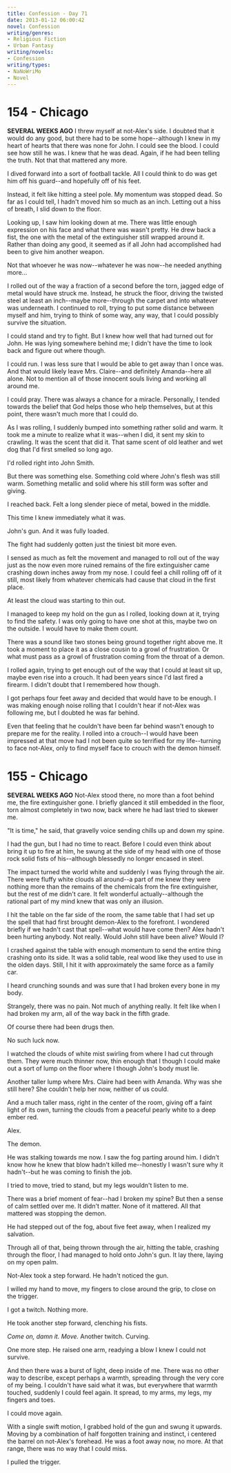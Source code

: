 ```yaml
---
title: Confession - Day 71
date: 2013-01-12 06:00:42
novel: Confession
writing/genres:
- Religious Fiction
- Urban Fantasy
writing/novels:
- Confession
writing/types:
- NaNoWriMo
- Novel
---
```

# 154 - Chicago
**SEVERAL WEEKS AGO**
I threw myself at not-Alex's side. I doubted that it would do any good, but there had to be some hope--although I knew in my heart of hearts that there was none for John. I could see the blood. I could see how still he was. I knew that he was dead. Again, if he had been telling the truth. Not that that mattered any more.

<!--more-->

I dived forward into a sort of football tackle. All I could think to do was get him off his guard--and hopefully off of his feet.

Instead, it felt like hitting a steel pole. My momentum was stopped dead. So far as I could tell, I hadn't moved him so much as an inch. Letting out a hiss of breath, I slid down to the floor.

Looking up, I saw him looking down at me. There was little enough expression on his face and what there was wasn't pretty. He drew back a fist, the one with the metal of the extinguisher still wrapped around it. Rather than doing any good, it seemed as if all John had accomplished had been to give him another weapon.

Not that whoever he was now--whatever he was now--he needed anything more...

I rolled out of the way a fraction of a second before the torn, jagged edge of metal would have struck me. Instead, he struck the floor, driving the twisted steel at least an inch--maybe more--through the carpet and into whatever was underneath. I continued to roll, trying to put some distance between myself and him, trying to think of some way, any way, that I could possibly survive the situation.

I could stand and try to fight. But I knew how well that had turned out for John. He was lying somewhere behind me; I didn't have the time to look back and figure out where though.

I could run. I was less sure that I would be able to get away than I once was. And that would likely leave Mrs. Claire--and definitely Amanda--here all alone. Not to mention all of those innocent souls living and working all around me.

I could pray. There was always a chance for a miracle. Personally, I tended towards the belief that God helps those who help themselves, but at this point, there wasn't much more that I could do.

As I was rolling, I suddenly bumped into something rather solid and warm. It took me a minute to realize what it was--when I did, it sent my skin to crawling. It was the scent that did it. That same scent of old leather and wet dog that I'd first smelled so long ago.

I'd rolled right into John Smith.

But there was something else. Something cold where John's flesh was still warm. Something metallic and solid where his still form was softer and giving.

I reached back. Felt a long slender piece of metal, bowed in the middle.

This time I knew immediately what it was.

John's gun. And it was fully loaded.

The fight had suddenly gotten just the tiniest bit more even.

I sensed as much as felt the movement and managed to roll out of the way just as the now even more ruined remains of the fire extinguisher came crashing down inches away from my nose. I could feel a chill rolling off of it still, most likely from whatever chemicals had cause that cloud in the first place.

At least the cloud was starting to thin out.

I managed to keep my hold on the gun as I rolled, looking down at it, trying to find the safety. I was only going to have one shot at this, maybe two on the outside. I would have to make them count.

There was a sound like two stones being ground together right above me. It took a moment to place it as a close cousin to a growl of frustration. Or what must pass as a growl of frustration coming from the throat of a demon.

I rolled again, trying to get enough out of the way that I could at least sit up, maybe even rise into a crouch. It had been years since I'd last fired a firearm. I didn't doubt that I remembered how though.

I got perhaps four feet away and decided that would have to be enough. I was making enough noise rolling that I couldn't hear if not-Alex was following me, but I doubted he was far behind.

Even that feeling that he couldn't have been far behind wasn't enough to prepare me for the reality. I rolled into a crouch--I would have been impressed at that move had I not been quite so terrified for my life--turning to face not-Alex, only to find myself face to crouch with the demon himself.
# 155 - Chicago
**SEVERAL WEEKS AGO**
Not-Alex stood there, no more than a foot behind me, the fire extinguisher gone. I briefly glanced it still embedded in the floor, torn almost completely in two now, back where he had last tried to skewer me.

"It is time," he said, that gravelly voice sending chills up and down my spine.

I had the gun, but I had no time to react. Before I could even think about bring it up to fire at him, he swung at the side of my head with one of those rock solid fists of his--although blessedly no longer encased in steel.

The impact turned the world white and suddenly I was flying through the air. There were fluffy white clouds all around--a part of me knew they were nothing more than the remains of the chemicals from the fire extinguisher, but the rest of me didn't care. It felt wonderful actually--although the rational part of my mind knew that was only an illusion.

I hit the table on the far side of the room, the same table that I had set up the spell that had first brought demon-Alex to the forefront. I wondered briefly if we hadn't cast that spell--what would have come then? Alex hadn't been hurting anybody. Not really. Would John still have been alive? Would I?

I crashed against the table with enough momentum to send the entire thing crashing onto its side. It was a solid table, real wood like they used to use in the olden days. Still, I hit it with approximately the same force as a family car.

I heard crunching sounds and was sure that I had broken every bone in my body.

Strangely, there was no pain. Not much of anything really. It felt like when I had broken my arm, all of the way back in the fifth grade.

Of course there had been drugs then.

No such luck now.

I watched the clouds of white mist swirling from where I had cut through them. They were much thinner now, thin enough that I though I could make out a sort of lump on the floor where I though John's body must lie.

Another taller lump where Mrs. Claire had been with Amanda. Why was she still here? She couldn't help her now, neither of us could.

And a much taller mass, right in the center of the room, giving off a faint light of its own, turning the clouds from a peaceful pearly white to a deep ember red.

Alex.

The demon.

He was stalking towards me now. I saw the fog parting around him. I didn't know how he knew that blow hadn't killed me--honestly I wasn't sure why it hadn't--but he was coming to finish the job.

I tried to move, tried to stand, but my legs wouldn't listen to me.

There was a brief moment of fear--had I broken my spine? But then a sense of calm settled over me. It didn't matter. None of it mattered. All that mattered was stopping the demon.

He had stepped out of the fog, about five feet away, when I realized my salvation.

Through all of that, being thrown through the air, hitting the table, crashing through the floor, I had managed to hold onto John's gun. It lay there, laying on my open palm.

Not-Alex took a step forward. He hadn't noticed the gun.

I willed my hand to move, my fingers to close around the grip, to close on the trigger.

I got a twitch. Nothing more.

He took another step forward, clenching his fists.

*Come on, damn it. Move.* Another twitch. Curving.

One more step. He raised one arm, readying a blow I knew I could not survive.

And then there was a burst of light, deep inside of me. There was no other way to describe, except perhaps a warmth, spreading through the very core of my being. I couldn't have said what it was, but everywhere that warmth touched, suddenly I could feel again. It spread, to my arms, my legs, my fingers and toes.

I could move again.

With a single swift motion, I grabbed hold of the gun and swung it upwards. Moving by a combination of half forgotten training and instinct, i centered the barrel on not-Alex's forehead. He was a foot away now, no more. At that range, there was no way that I could miss.

I pulled the trigger.
